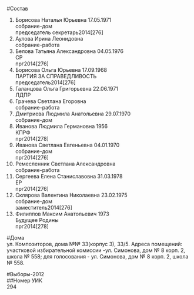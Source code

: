 #Состав  
1. Борисова Наталья Юрьевна 17.05.1971  
    собрание-дом  
    председатель секретарь2014[276]  
2. Аулова Ирина Леонидовна  
    собрание-работа  
3. Белова Татьяна Александровна 04.05.1976  
    СР  
    прг2014[276]  
4. Борисова Ольга Юрьевна 17.09.1968  
    ПАРТИЯ ЗА СПРАВЕДЛИВОСТЬ  
    председатель2014[276]  
5. Галанцова Ольга Григорьевна 22.06.1971  
    ЛДПР  
6. Грачева Светлана Егоровна  
    собрание-работа  
7. Дмитриева Людмила Анатольевна 29.07.1970  
    собрание-дом  
8. Иванова Людмила Германовна 1956  
    КПРФ  
    прг2014[278]  
9. Иванова Светлана Евгеньевна 04.01.1970  
    собрание-дом  
    прг2014[276]  
10. Ремесленник Светлана Александровна  
    собрание-работа  
11. Сергеева Елена Станиславовна 31.03.1978  
    ЕР  
    прг2014[276]  
12. Склярова Валентина Николаевна 23.02.1975  
    собрание-дом  
    заместитель2014[276]  
13. Филиппов Максим Анатольевич 1973  
    Будущее Родины  
    прг2014[278]  
  
#Дома  
ул. Композиторов, дома №№ 33(корпус 3), 33/5. Адреса помещений: участковой избирательной комиссии -ул. Симонова, дом № 8 корп. 2, школа № 558; для голосования - ул. Симонова, дом № 8 корп. 2, школа № 558.  
  
#Выборы-2012  
##Номер УИК  
294  
